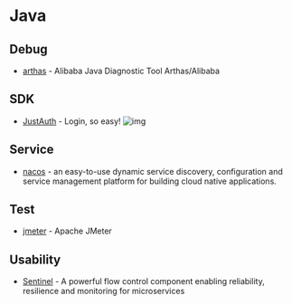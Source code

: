 # Java


## Debug

- [arthas](https://github.com/alibaba/arthas) - Alibaba Java Diagnostic Tool Arthas/Alibaba

## SDK

- [JustAuth](https://github.com/justauth/JustAuth) -  Login, so easy! ![img](https://img.shields.io/github/stars/justauth/JustAuth)

## Service

- [nacos](https://github.com/alibaba/nacos) - an easy-to-use dynamic service discovery, configuration and service management platform for building cloud native applications.

## Test

- [jmeter](https://github.com/apache/jmeter) - Apache JMeter

## Usability

- [Sentinel](https://github.com/alibaba/Sentinel) - A powerful flow control component enabling reliability, resilience and monitoring for microservices